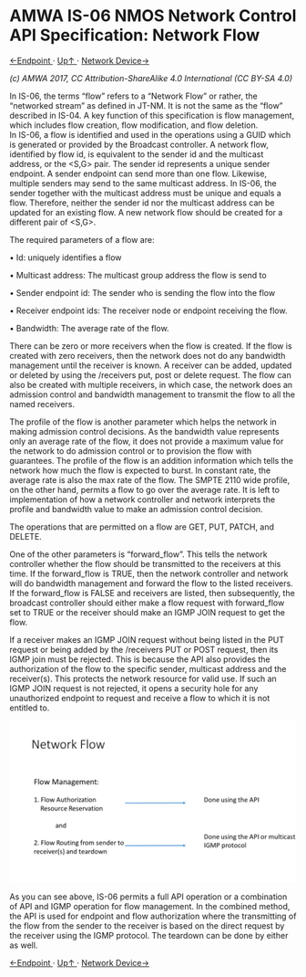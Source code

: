 # AMWA IS-06 NMOS Network Control API Specification: Network Flow
[←Endpoint ](2.0._Endpoint.md) · [ Up↑ ](..) · [Network Device→](4.0._Network_Device.md)

_(c) AMWA 2017, CC Attribution-ShareAlike 4.0 International (CC BY-SA 4.0)_

In IS-06, the terms “flow” refers to a “Network Flow” or rather, the “networked stream” as defined in JT-NM. It is not the same as the “flow” described in IS-04.  A key function of this specification is flow management, which includes flow creation, flow modification, and flow deletion.  
In IS-06, a flow is identified and used in the operations using a GUID which is generated or provided by the Broadcast controller. A network flow, identified by flow id, is equivalent to the sender id and the multicast address, or the <S,G> pair. The sender id represents a unique sender endpoint. A sender endpoint can send more than one flow. Likewise, multiple senders may send to the same multicast address. In IS-06, the sender together with the multicast address must be unique and equals a flow. Therefore, neither the sender id nor the multicast address can be updated for an existing flow. A new network flow should be created for a different pair of <S,G>.

The required parameters of a flow are:

•	Id: uniquely identifies a flow

•	Multicast address: The multicast group address the flow is send to

•	Sender endpoint id: The sender who is sending the flow into the flow

•	Receiver endpoint ids: The receiver node or endpoint receiving the flow. 

•	Bandwidth: The average rate of the flow.  


There can be zero or more receivers when the flow is created. If the flow is created with zero receivers, then the network does not do any bandwidth management until the receiver is known. A receiver can be added, updated or deleted by using the /receivers put, post or delete request.  The flow can also be created with multiple receivers, in which case, the network does an admission control and bandwidth management to transmit the flow to all the named receivers. 

The profile of the flow is another parameter which helps the network in making admission control decisions. As the bandwidth value represents only an average rate of the flow, it does not provide a maximum value for the network to do admission control or to provision the flow with guarantees. The profile of the flow is an addition information which tells the network how much the flow is expected to burst. In constant rate, the average rate is also the max rate of the flow. The SMPTE 2110 wide profile, on the other hand, permits a flow to go over the average rate. It is left to implementation of how a network controller and network interprets the profile and bandwidth value to make an admission control decision.  

The operations that are permitted on a flow are GET, PUT, PATCH, and DELETE. 

One of the other parameters is “forward_flow”. This tells the network controller whether the flow should be transmitted to the receivers at this time. If the forward_flow is TRUE, then the network controller and network will do bandwidth management and forward the flow to the listed receivers.  If the forward_flow is FALSE and receivers are listed, then subsequently, the broadcast controller should either make a flow request with forward_flow set to TRUE or the receiver should make an IGMP JOIN request to get the flow. 

If a receiver makes an IGMP JOIN request without being listed in the PUT request or being added by the /receivers PUT or POST request, then its IGMP join must be rejected. This is because the API also provides the authorization of the flow to the specific sender, multicast address and the receiver(s). This protects the network resource for valid use. If such an IGMP JOIN request is not rejected, it opens a security hole for any unauthorized endpoint to request and receive a flow to which it is not entitled to. 

![Class Diagram](images/Network-Flow.png)

As you can see above, IS-06 permits a full API operation or a combination of API and IGMP operation for flow management. In the combined method, the API is used for endpoint and flow authorization where the transmitting of the flow from the sender to the receiver is based on the direct request by the receiver using the IGMP protocol. The teardown can be done by either as well.  


[←Endpoint ](2.0._Endpoint.md) · [ Up↑ ](..) · [Network Device→](4.0._Network_Device.md)
